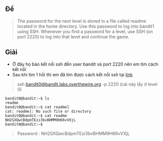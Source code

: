 ## Đề 
> The password for the next level is stored in a file called readme located in the home directory. Use this password to log into bandit1 using SSH. Whenever you find a password for a level, use SSH (on port 2220) to log into that level and continue the game.
## Giải
- Ở đây họ bảo kết nối ssh đến user bandit và port 2220 nên em tìm cách kết nối 
- Sau khi tìm 1 hồi thì em đã tìm được cách kết nối ssh tại [link](https://linuxopsys.com/topics/ssh-command)
> ssh bandit0@bandit.labs.overthewire.org -p 2220 (cái này lấy ở level 0)
```text
bandit0@bandit:~$ ls
readme
bandit0@bandit:~$ cat readme]
cat: readme]: No such file or directory
bandit0@bandit:~$ cat readme
NH2SXQwcBdpmTEzi3bvBHMM9H66vVXjL
bandit0@bandit:~$ 
```
> Password : NH2SXQwcBdpmTEzi3bvBHMM9H66vVXjL